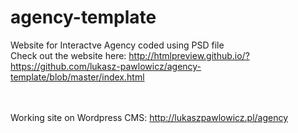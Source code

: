 # agency-template
Website for Interactve Agency coded using PSD file 
<br>
Check out the website here: http://htmlpreview.github.io/?https://github.com/lukasz-pawlowicz/agency-template/blob/master/index.html

<br><br>
Working site on Wordpress CMS:
http://lukaszpawlowicz.pl/agency

